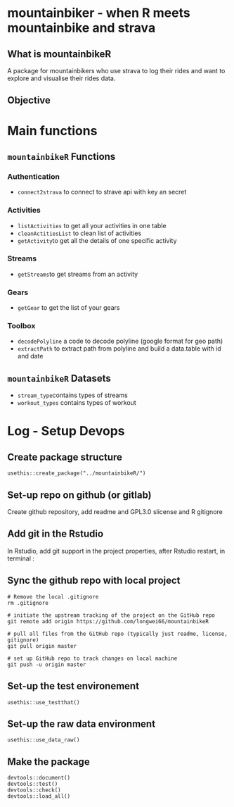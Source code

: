# mountainbiker - when R meets mountainbike and strava

## What is mountainbikeR

A package for mountainbikers who use strava to log their rides and want to 
explore and visualise their rides data.

## Objective


# Main functions

## `mountainbikeR` Functions

### Authentication
- `connect2strava` to connect to strave api with key an secret

### Activities 
- `listActivities` to get all your activities in one table
- `cleanActitiesList` to clean list of activities
- `getActivity`to get all the details of one specific activity

### Streams
- `getStreams`to get streams from an activity

### Gears
- `getGear` to get the list of your gears

### Toolbox
- `decodePolyline` a code to decode polyline (google format for geo path)
- `extractPath` to extract path from polyline and build a data.table with id and date


## `mountainbikeR` Datasets

- `stream_type`contains types of streams
- `workout_types` contains types of workout


# Log - Setup Devops

## Create package structure

```
usethis::create_package("../mountainbikeR/")
```

## Set-up repo on github (or gitlab)

Create github repository, add readme and GPL3.0 slicense and R gitignore

## Add git in the Rstudio 

In Rstudio, add git support in the project properties, after Rstudio restart, in
terminal :

## Sync the github repo with local project

```
# Remove the local .gitignore
rm .gitignore

# initiate the upstream tracking of the project on the GitHub repo
git remote add origin https://github.com/longwei66/mountainbikeR

# pull all files from the GitHub repo (typically just readme, license, gitignore)
git pull origin master

# set up GitHub repo to track changes on local machine
git push -u origin master
```

## Set-up the test environement

```
usethis::use_testthat()
```

## Set-up the raw data environment

```
usethis::use_data_raw()
```

## Make the package

```
devtools::document()
devtools::test()
devtools::check()
devtools::load_all()
```
